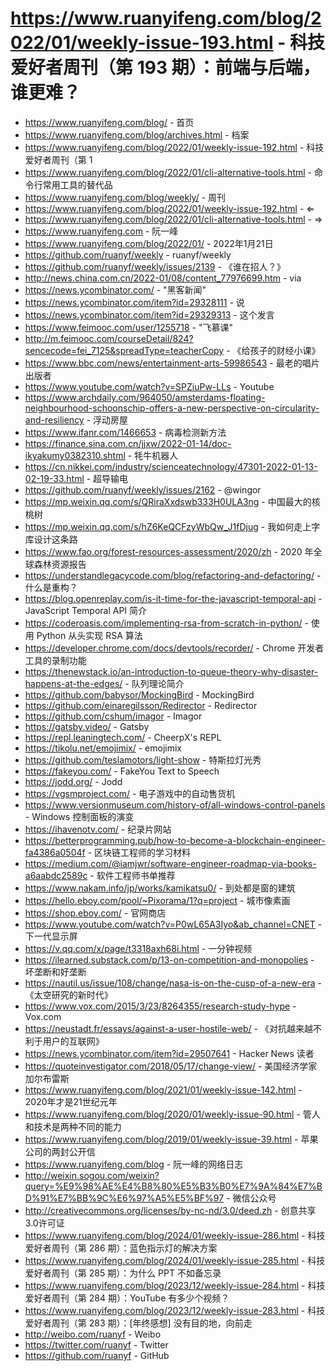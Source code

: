 # https://www.ruanyifeng.com/blog/2022/01/weekly-issue-193.html - 科技爱好者周刊（第 193 期）：前端与后端，谁更难？

- https://www.ruanyifeng.com/blog/ - 首页
- https://www.ruanyifeng.com/blog/archives.html - 档案
- https://www.ruanyifeng.com/blog/2022/01/weekly-issue-192.html - 科技爱好者周刊（第 1
- https://www.ruanyifeng.com/blog/2022/01/cli-alternative-tools.html - 命令行常用工具的替代品
- https://www.ruanyifeng.com/blog/weekly/ - 周刊
- https://www.ruanyifeng.com/blog/2022/01/weekly-issue-192.html - ⇐
- https://www.ruanyifeng.com/blog/2022/01/cli-alternative-tools.html - ⇒
- https://www.ruanyifeng.com - 阮一峰
- https://www.ruanyifeng.com/blog/2022/01/ - 2022年1月21日
- https://github.com/ruanyf/weekly - ruanyf/weekly
- https://github.com/ruanyf/weekly/issues/2139 - 《谁在招人？》
- http://news.china.com.cn/2022-01/08/content_77976699.htm - via
- https://news.ycombinator.com/ - "黑客新闻"
- https://news.ycombinator.com/item?id=29328111 - 说
- https://news.ycombinator.com/item?id=29329313 - 这个发言
- https://www.feimooc.com/user/1255718 - "飞慕课"
- http://m.feimooc.com/courseDetail/824?sencecode=fei_7125&spreadType=teacherCopy - 《给孩子的财经小课》
- https://www.bbc.com/news/entertainment-arts-59986543 - 最老的唱片出版者
- https://www.youtube.com/watch?v=SPZiuPw-LLs - Youtube
- https://www.archdaily.com/964050/amsterdams-floating-neighbourhood-schoonschip-offers-a-new-perspective-on-circularity-and-resiliency - 浮动房屋
- https://www.ifanr.com/1466653 - 病毒检测新方法
- https://finance.sina.com.cn/jjxw/2022-01-14/doc-ikyakumy0382310.shtml - 牦牛机器人
- https://cn.nikkei.com/industry/scienceatechnology/47301-2022-01-13-02-19-33.html - 超导输电
- https://github.com/ruanyf/weekly/issues/2162 - @wingor
- https://mp.weixin.qq.com/s/QRiraXxdswb333H0ULA3ng - 中国最大的核桃树
- https://mp.weixin.qq.com/s/hZ6KeQCFzyWbQw_J1fDjug - 我如何走上字库设计这条路
- https://www.fao.org/forest-resources-assessment/2020/zh - 2020 年全球森林资源报告
- https://understandlegacycode.com/blog/refactoring-and-defactoring/ - 什么是重构？
- https://blog.openreplay.com/is-it-time-for-the-javascript-temporal-api - JavaScript Temporal API 简介
- https://coderoasis.com/implementing-rsa-from-scratch-in-python/ - 使用 Python 从头实现 RSA 算法
- https://developer.chrome.com/docs/devtools/recorder/ - Chrome 开发者工具的录制功能
- https://thenewstack.io/an-introduction-to-queue-theory-why-disaster-happens-at-the-edges/ - 队列理论简介
- https://github.com/babysor/MockingBird - MockingBird
- https://github.com/einaregilsson/Redirector - Redirector
- https://github.com/cshum/imagor - Imagor
- https://gatsby.video/ - Gatsby
- https://repl.leaningtech.com/ - CheerpX's REPL
- https://tikolu.net/emojimix/ - emojimix
- https://github.com/teslamotors/light-show - 特斯拉灯光秀
- https://fakeyou.com/ - FakeYou Text to Speech
- https://jodd.org/ - Jodd
- https://vgsmproject.com/ - 电子游戏中的自动售货机
- https://www.versionmuseum.com/history-of/all-windows-control-panels - Windows 控制面板的演变
- https://ihavenotv.com/ - 纪录片网站
- https://betterprogramming.pub/how-to-become-a-blockchain-engineer-fa4386a0504f - 区块链工程师的学习材料
- https://medium.com/@iamjwr/software-engineer-roadmap-via-books-a6aabdc2589c - 软件工程师书单推荐
- https://www.nakam.info/jp/works/kamikatsu0/ - 到处都是窗的建筑
- https://hello.eboy.com/pool/~Pixorama/1?q=project - 城市像素画
- https://shop.eboy.com/ - 官网商店
- https://www.youtube.com/watch?v=P0wL65A3Iyo&ab_channel=CNET - 下一代显示屏
- https://v.qq.com/x/page/t3318axh68i.html - 一分钟视频
- https://ilearned.substack.com/p/13-on-competition-and-monopolies - 坏垄断和好垄断
- https://nautil.us/issue/108/change/nasa-is-on-the-cusp-of-a-new-era - 《太空研究的新时代》
- https://www.vox.com/2015/3/23/8264355/research-study-hype - Vox.com
- https://neustadt.fr/essays/against-a-user-hostile-web/ - 《对抗越来越不利于用户的互联网》
- https://news.ycombinator.com/item?id=29507641 - Hacker News 读者
- https://quoteinvestigator.com/2018/05/17/change-view/ - 美国经济学家加尔布雷斯
- https://www.ruanyifeng.com/blog/2021/01/weekly-issue-142.html - 2020年才是21世纪元年
- https://www.ruanyifeng.com/blog/2020/01/weekly-issue-90.html - 管人和技术是两种不同的能力
- https://www.ruanyifeng.com/blog/2019/01/weekly-issue-39.html - 苹果公司的两封公开信
- https://www.ruanyifeng.com/blog - 阮一峰的网络日志
- http://weixin.sogou.com/weixin?query=%E9%98%AE%E4%B8%80%E5%B3%B0%E7%9A%84%E7%BD%91%E7%BB%9C%E6%97%A5%E5%BF%97 - 微信公众号
- http://creativecommons.org/licenses/by-nc-nd/3.0/deed.zh - 创意共享3.0许可证
- https://www.ruanyifeng.com/blog/2024/01/weekly-issue-286.html - 科技爱好者周刊（第 286 期）：蓝色指示灯的解决方案
- https://www.ruanyifeng.com/blog/2024/01/weekly-issue-285.html - 科技爱好者周刊（第 285 期）：为什么 PPT 不如备忘录
- https://www.ruanyifeng.com/blog/2023/12/weekly-issue-284.html - 科技爱好者周刊（第 284 期）：YouTube 有多少个视频？
- https://www.ruanyifeng.com/blog/2023/12/weekly-issue-283.html - 科技爱好者周刊（第 283 期）：[年终感想] 没有目的地，向前走
- http://weibo.com/ruanyf - Weibo
- https://twitter.com/ruanyf - Twitter
- https://github.com/ruanyf - GitHub